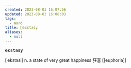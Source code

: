 ```yaml
---
created: 2023-08-03 16:07:56
updated: 2023-08-03 16:08:03
tags:
  - Word
title: 📖ecstasy
aliases:
  - null
---
```


<pre><strong>ecstasy</strong></pre>
[ˈekstəsi]
n. a state of very great happiness 狂喜
[[euphoria]]
